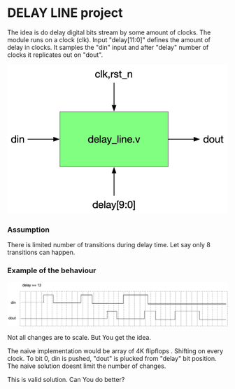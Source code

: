 
# DELAY LINE project
The idea is do delay digital bits stream by some amount of clocks.
The module runs on a clock (clk). Input "delay[11:0]" defines the amount of delay in clocks.
It samples the "din" input and  after "delay" number of clocks it replicates out on "dout".



![delay_line0](../../media/delay_line.png)

### Assumption

There is limited number of transitions during delay time. Let say only 8 transitions can happen.

### Example of the behaviour

![delay_line1](../../media/delay_line_exmp.png)

Not all changes are to scale. But You get the idea.



The naive implementation would be array of 4K flipflops . Shifting on every clock. To bit 0, din is pushed, "dout" is plucked from "delay" bit position.   The naive solution doesnt limit the number of changes.

This is valid solution. Can You do better?
